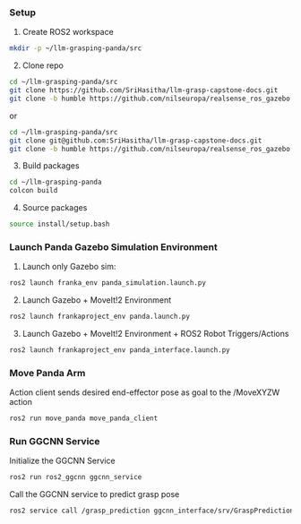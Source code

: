 ### Setup 

1. Create ROS2 workspace
   
```sh
mkdir -p ~/llm-grasping-panda/src
```

2. Clone repo
```sh
cd ~/llm-grasping-panda/src
git clone https://github.com/SriHasitha/llm-grasp-capstone-docs.git
git clone -b humble https://github.com/nilseuropa/realsense_ros_gazebo.git
```
or
```sh
cd ~/llm-grasping-panda/src
git clone git@github.com:SriHasitha/llm-grasp-capstone-docs.git
git clone -b humble https://github.com/nilseuropa/realsense_ros_gazebo.git
```


3. Build packages
```sh
cd ~/llm-grasping-panda
colcon build
```

4. Source packages
```sh
source install/setup.bash
```

### Launch Panda Gazebo Simulation Environment

1. Launch only Gazebo sim:

```sh
ros2 launch franka_env panda_simulation.launch.py
```

2. Launch Gazebo + MoveIt!2 Environment

```sh
ros2 launch frankaproject_env panda.launch.py
```

3. Launch Gazebo + MoveIt!2 Environment + ROS2 Robot Triggers/Actions

```sh
ros2 launch frankaproject_env panda_interface.launch.py
```

### Move Panda Arm

Action client sends desired end-effector pose as goal to the /MoveXYZW action

```sh
ros2 run move_panda move_panda_client
```
### Run GGCNN Service

Initialize the GGCNN Service

```sh
ros2 run ros2_ggcnn ggcnn_service
```

Call the GGCNN service to predict grasp pose

```sh
ros2 service call /grasp_prediction ggcnn_interface/srv/GraspPrediction
``` 